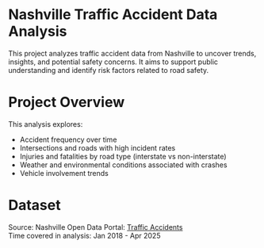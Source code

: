 # Nashville Traffic Accident Data Analysis

This project analyzes traffic accident data from Nashville to uncover trends, insights, and potential safety concerns. It aims to support public understanding and identify risk factors related to road safety.

# Project Overview
This analysis explores:
* Accident frequency over time
* Intersections and roads with high incident rates
* Injuries and fatalities by road type (interstate vs non-interstate)
* Weather and environmental conditions associated with crashes
* Vehicle involvement trends

# Dataset
Source: Nashville Open Data Portal: [Traffic Accidents](https://data.nashville.gov/datasets/Nashville::traffic-accidents/about) <br/>
Time covered in analysis: Jan 2018 - Apr 2025
